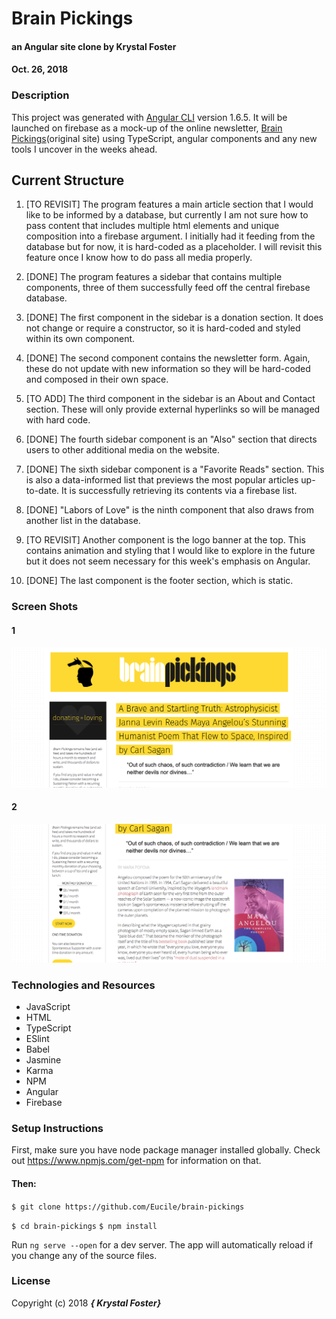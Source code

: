 # Brain Pickings

#### an Angular site clone by Krystal Foster
#### Oct. 26, 2018

### Description

This project was generated with [Angular CLI](https://github.com/angular/angular-cli) version 1.6.5.
It will be launched on firebase as a mock-up of the online newsletter, [Brain Pickings](https://www.brainpickings.org/)(original site) using TypeScript, angular components and any new tools I uncover in the weeks ahead.   

## Current Structure

1. [TO REVISIT] The program features a main article section that I would like to be informed by a database, but currently I am not sure how to pass content that includes multiple html elements and unique composition into a firebase argument. I initially had it feeding from the database but for now, it is hard-coded as a placeholder. I will revisit this feature once I know how to do pass all media properly.

2. [DONE] The program features a sidebar that contains multiple components, three of them successfully feed off the central firebase database.

3. [DONE] The first component in the sidebar is a donation section. It does not change or require a constructor, so it is hard-coded and styled within its own component.

4. [DONE] The second component contains the newsletter form. Again, these do not update with new information so they will be hard-coded and composed in their own space.

5. [TO ADD] The third component in the sidebar is an About and Contact section. These will only provide external hyperlinks so will be managed with hard code.

6. [DONE] The fourth sidebar component is an "Also" section that directs users to other additional media on the website.

7. [DONE] The sixth sidebar component is a "Favorite Reads" section. This is also a data-informed list that previews the most popular articles up-to-date. It is successfully retrieving its contents via a firebase list.

8. [DONE] "Labors of Love" is the ninth component that also draws from another list in the database.

9. [TO REVISIT] Another component is the logo banner at the top. This contains animation and styling that I would like to explore in the future but it does not seem necessary for this week's emphasis on Angular.

10. [DONE] The last component is the footer section, which is static.

### Screen Shots

#### 1
![Screenshot](SS1.png)

#### 2
![Screenshot](SS2.png)

### Technologies and Resources

* JavaScript
* HTML
* TypeScript
* ESlint
* Babel
* Jasmine
* Karma
* NPM
* Angular
* Firebase


### Setup Instructions

First, make sure you have node package manager installed globally. Check out https://www.npmjs.com/get-npm for information on that.

#### Then:

`$ git clone https://github.com/Eucile/brain-pickings`

`$ cd brain-pickings`
`$ npm install`

Run `ng serve --open` for a dev server. The app will automatically reload if you change any of the source files.

### License

Copyright (c) 2018 **_{ Krystal Foster}_**
